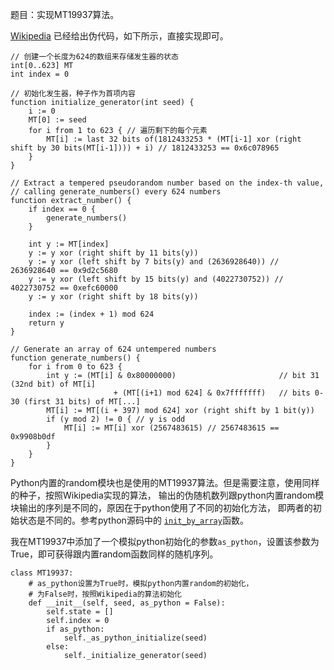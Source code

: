 题目：实现MT19937算法。

[Wikipedia](https://zh.wikipedia.org/wiki/%E6%A2%85%E6%A3%AE%E6%97%8B%E8%BD%AC%E7%AE%97%E6%B3%95)
已经给出伪代码，如下所示，直接实现即可。

```
// 创建一个长度为624的数组来存储发生器的状态
int[0..623] MT
int index = 0
 
// 初始化发生器，种子作为首项内容
function initialize_generator(int seed) {
    i := 0
    MT[0] := seed
    for i from 1 to 623 { // 遍历剩下的每个元素
        MT[i] := last 32 bits of(1812433253 * (MT[i-1] xor (right shift by 30 bits(MT[i-1]))) + i) // 1812433253 == 0x6c078965
    }
}
 
// Extract a tempered pseudorandom number based on the index-th value,
// calling generate_numbers() every 624 numbers
function extract_number() {
    if index == 0 {
        generate_numbers()
    }

    int y := MT[index]
    y := y xor (right shift by 11 bits(y))
    y := y xor (left shift by 7 bits(y) and (2636928640)) // 2636928640 == 0x9d2c5680
    y := y xor (left shift by 15 bits(y) and (4022730752)) // 4022730752 == 0xefc60000
    y := y xor (right shift by 18 bits(y))

    index := (index + 1) mod 624
    return y
}
 
// Generate an array of 624 untempered numbers
function generate_numbers() {
    for i from 0 to 623 {
        int y := (MT[i] & 0x80000000)                       // bit 31 (32nd bit) of MT[i]
                       + (MT[(i+1) mod 624] & 0x7fffffff)   // bits 0-30 (first 31 bits) of MT[...]
        MT[i] := MT[(i + 397) mod 624] xor (right shift by 1 bit(y))
        if (y mod 2) != 0 { // y is odd
            MT[i] := MT[i] xor (2567483615) // 2567483615 == 0x9908b0df
        }
    }
}
```

Python内置的random模块也是使用的MT19937算法。但是需要注意，使用同样的种子，按照Wikipedia实现的算法，
输出的伪随机数列跟python内置random模块输出的序列是不同的，原因在于python使用了不同的初始化方法，
即两者的初始状态是不同的。参考python源码中的
[`init_by_array`](https://github.com/python/cpython/blob/3.7/Modules/_randommodule.c#L172)函数。

我在MT19937中添加了一个模拟python初始化的参数`as_python`，设置该参数为True，即可获得跟内置random函数同样的随机序列。

```
class MT19937:
    # as_python设置为True时，模拟python内置random的初始化，
    # 为False时，按照Wikipedia的算法初始化
    def __init__(self, seed, as_python = False):
        self.state = []
        self.index = 0
        if as_python:
            self._as_python_initialize(seed)
        else:
            self._initialize_generator(seed)
```